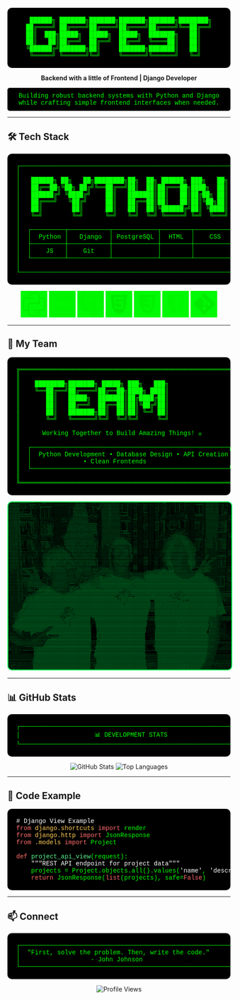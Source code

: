 <div align="center">

<!-- ASCII Art Header -->
<pre style="color: #00ff00; background-color: #000000; padding: 20px; border-radius: 10px; font-family: 'Courier New', monospace;">
 ██████╗ ███████╗███████╗███████╗███████╗████████╗
██╔════╝ ██╔════╝██╔════╝██╔════╝██╔════╝╚══██╔══╝
██║  ███╗█████╗  █████╗  █████╗  ███████╗   ██║   
██║   ██║██╔══╝  ██╔══╝  ██╔══╝  ╚════██║   ██║   
╚██████╔╝███████╗██║     ███████╗███████║   ██║   
 ╚═════╝ ╚══════╝╚═╝     ╚══════╝╚══════╝   ╚═╝   
</pre>

**Backend with a little of Frontend | Django Developer**

<pre style="color: #00ff00; background-color: #000000; padding: 10px; border-radius: 5px; font-family: 'Courier New', monospace;">
Building robust backend systems with Python and Django
while crafting simple frontend interfaces when needed.
</pre>

</div>

---

## 🛠️ Tech Stack

<div align="center">

<!-- ASCII Art Tech Icons -->
<pre style="color: #00ff00; background-color: #000000; padding: 20px; border-radius: 10px; font-family: 'Courier New', monospace;">
┌─────────────────────────────────────────────────────────────┐
│                                                             │
│   ██████╗ ██╗   ██╗████████╗██╗  ██╗ ██████╗ ███╗   ██╗    │
│   ██╔══██╗╚██╗ ██╔╝╚══██╔══╝██║  ██║██╔═══██╗████╗  ██║    │
│   ██████╔╝ ╚████╔╝    ██║   ███████║██║   ██║██╔██╗ ██║    │
│   ██╔═══╝   ╚██╔╝     ██║   ██╔══██║██║   ██║██║╚██╗██║    │
│   ██║        ██║      ██║   ██║  ██║╚██████╔╝██║ ╚████║    │
│   ╚═╝        ╚═╝      ╚═╝   ╚═╝  ╚═╝ ╚═════╝ ╚═╝  ╚═══╝    │
│                                                             │
│  ┌─────────┬───────────┬────────────┬────────┬──────────┐   │
│  │  Python │   Django  │ PostgreSQL │  HTML  │    CSS   │   │
│  ├─────────┼───────────┼────────────┼────────┼──────────┤   │
│  │    JS   │    Git    │            │        │          │   │
│  └─────────┴───────────┴────────────┴────────┴──────────┘   │
│                                                             │
└─────────────────────────────────────────────────────────────┘
</pre>

<!-- Original icons as fallback -->
<img src="img/python_40x40.png" alt="Python" title="Python - Backend Development & Scripting" width="60" height="60" style="filter: invert(48%) sepia(79%) saturate(2476%) hue-rotate(86deg) brightness(118%) contrast(119%);">
<img src="img/django_40x40.png" alt="Django" title="Django - Web Framework & APIs" width="60" height="60" style="filter: invert(48%) sepia(79%) saturate(2476%) hue-rotate(86deg) brightness(118%) contrast(119%);">
<img src="img/postgresql_40x40.png" alt="PostgreSQL" title="PostgreSQL - Database Management" width="60" height="60" style="filter: invert(48%) sepia(79%) saturate(2476%) hue-rotate(86deg) brightness(118%) contrast(119%);">
<img src="img/html_40x40.png" alt="HTML" title="HTML - Frontend Structure" width="60" height="60" style="filter: invert(48%) sepia(79%) saturate(2476%) hue-rotate(86deg) brightness(118%) contrast(119%);">
<img src="img/css_40x40.png" alt="CSS" title="CSS - Styling & Layout" width="60" height="60" style="filter: invert(48%) sepia(79%) saturate(2476%) hue-rotate(86deg) brightness(118%) contrast(119%);">
<img src="img/js_40x40.png" alt="JavaScript" title="JavaScript - Frontend Interactivity" width="60" height="60" style="filter: invert(48%) sepia(79%) saturate(2476%) hue-rotate(86deg) brightness(118%) contrast(119%);">
<img src="img/git_40x40.png" alt="Git" title="Git - Version Control" width="60" height="60" style="filter: invert(48%) sepia(79%) saturate(2476%) hue-rotate(86deg) brightness(118%) contrast(119%);">

</div>

---

## 👥 My Team

<div align="center">

<!-- ASCII Art Team Section -->
<pre style="color: #00ff00; background-color: #000000; padding: 20px; border-radius: 10px; font-family: 'Courier New', monospace;">
╔═════════════════════════════════════════════════════════════╗
║                                                             ║
║    ████████╗███████╗ █████╗ ███╗   ███╗                    ║
║    ╚══██╔══╝██╔════╝██╔══██╗████╗ ████║                    ║
║       ██║   █████╗  ███████║██╔████╔██║                    ║
║       ██║   ██╔══╝  ██╔══██║██║╚██╔╝██║                    ║
║       ██║   ███████╗██║  ██║██║ ╚═╝ ██║                    ║
║       ╚═╝   ╚══════╝╚═╝  ╚═╝╚═╝     ╚═╝                    ║
║                                                             ║
║      Working Together to Build Amazing Things! 🚀          ║
║                                                             ║
║  ┌─────────────────────────────────────────────────────┐   ║
║  │  Python Development • Database Design • API Creation  │   ║
║  │              • Clean Frontends                       │   ║
║  └─────────────────────────────────────────────────────┘   ║
║                                                             ║
╚═════════════════════════════════════════════════════════════╝
</pre>

<!-- Team photo with green filter -->
<img src="img/team.png" alt="Team" style="border: 2px solid #00ff00; border-radius: 10px; max-width: 100%; filter: sepia(100%) hue-rotate(90deg) saturate(500%);">

</div>

---

## 📊 GitHub Stats

<div align="center">

<!-- ASCII Art Stats Frame -->
<pre style="color: #00ff00; background-color: #000000; padding: 20px; border-radius: 10px; font-family: 'Courier New', monospace;">
┌─────────────────────────────────────────────────────────────┐
│                    📊 DEVELOPMENT STATS                    │
└─────────────────────────────────────────────────────────────┘
</pre>

<!-- GitHub Stats with green theme -->
<img src="https://github-readme-stats.vercel.app/api?username=gefestus-tog&show_icons=true&theme=dark&hide_title=true&bg_color=000000&title_color=00ff00&text_color=00ff00&icon_color=00ff00&border_color=00ff00" alt="GitHub Stats">

<img src="https://github-readme-stats.vercel.app/api/top-langs/?username=gefestus-tog&layout=compact&theme=dark&bg_color=000000&title_color=00ff00&text_color=00ff00&border_color=00ff00" alt="Top Languages">

</div>

---

## 🐍 Code Example

<div align="center">

<pre style="color: #00ff00; background-color: #000000; padding: 20px; border-radius: 10px; font-family: 'Courier New', monospace; text-align: left;">
<span style="color: #ffffff;"># Django View Example</span>
<span style="color: #ff6b6b;">from</span> <span style="color: #feca57;">django.shortcuts</span> <span style="color: #ff6b6b;">import</span> render
<span style="color: #ff6b6b;">from</span> <span style="color: #feca57;">django.http</span> <span style="color: #ff6b6b;">import</span> JsonResponse
<span style="color: #ff6b6b;">from</span> <span style="color: #feca57;">.models</span> <span style="color: #ff6b6b;">import</span> Project

<span style="color: #ff6b6b;">def</span> <span style="color: #5af78e;">project_api_view</span>(request):
    <span style="color: #ffffff;">"""REST API endpoint for project data"""</span>
    projects = Project.objects.all().values(<span style="color: #ffffff;">'name'</span>, <span style="color: #ffffff;">'description'</span>, <span style="color: #ffffff;">'tech_stack'</span>)
    <span style="color: #ff6b6b;">return</span> JsonResponse(<span style="color: #ff6b6b;">list</span>(projects), safe=<span style="color: #ff6b6b;">False</span>)
</pre>

</div>

---

## 📫 Connect

<div align="center">

<pre style="color: #00ff00; background-color: #000000; padding: 20px; border-radius: 10px; font-family: 'Courier New', monospace;">
┌─────────────────────────────────────────────────────────────┐
│  "First, solve the problem. Then, write the code."         │
│                   - John Johnson                           │
└─────────────────────────────────────────────────────────────┘
</pre>

<img src="https://komarev.com/ghpvc/?username=gefestus-tog&label=PROFILE+VIEWS&color=00ff00&style=flat-square" alt="Profile Views">

</div>